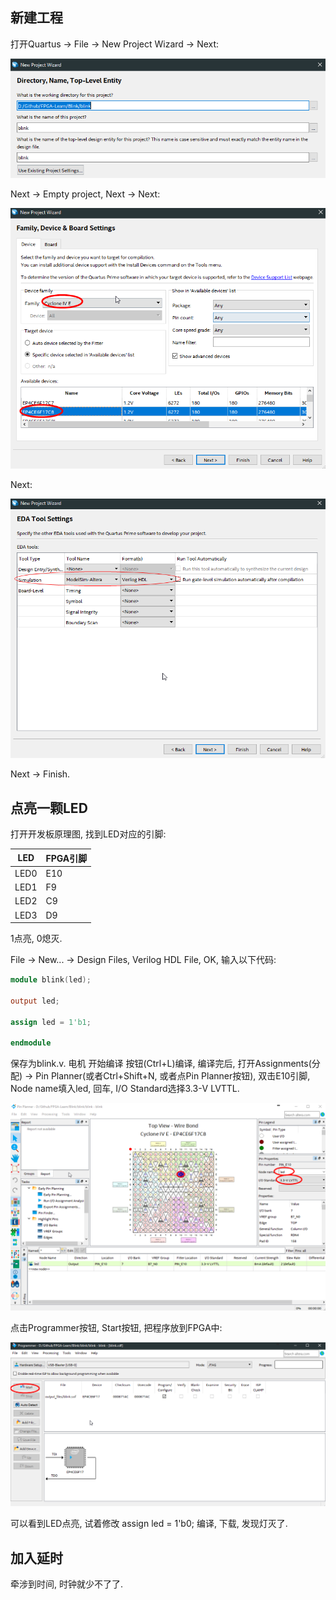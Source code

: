 ## 新建工程
打开Quartus -> File -> New Project Wizard -> Next:

![1](/Blink/Assets/1.png)  

Next -> Empty project, Next -> Next:  

![2](/Blink/Assets/2.png)  

Next:  

![3](/Blink/Assets/3.png)  

Next -> Finish.  

## 点亮一颗LED  
打开开发板原理图, 找到LED对应的引脚:  


LED | FPGA引脚
---------|----------
 LED0 | E10 
 LED1 | F9 
 LED2 | C9 
 LED3 | D9

 1点亮, 0熄灭.  

 File -> New... -> Design Files, Verilog HDL File, OK, 输入以下代码: 

 ```Verilog
module blink(led);

output led;

assign led = 1'b1;

endmodule
 ``` 

 保存为blink.v. 电机 开始编译 按钮(Ctrl+L)编译, 编译完后, 打开Assignments(分配) -> Pin Planner(或者Ctrl+Shift+N, 或者点Pin Planner按钮), 双击E10引脚, Node name填入led, 回车, I/O Standard选择3.3-V LVTTL.   

![4](/Blink/Assets/4.png)

点击Programmer按钮, Start按钮, 把程序放到FPGA中: 

![5](/Blink/Assets/5.png)

可以看到LED点亮, 试着修改 assign led = 1'b0; 编译, 下载, 发现灯灭了.  

## 加入延时
牵涉到时间, 时钟就少不了了. 